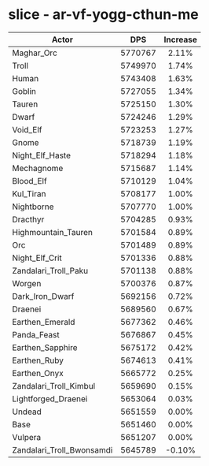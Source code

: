 # slice - ar-vf-yogg-cthun-me
| Actor | DPS | Increase |
|---|:---:|:---:|
|Maghar_Orc|5770767|2.11%|
|Troll|5749970|1.74%|
|Human|5743408|1.63%|
|Goblin|5727055|1.34%|
|Tauren|5725150|1.30%|
|Dwarf|5724246|1.29%|
|Void_Elf|5723253|1.27%|
|Gnome|5718739|1.19%|
|Night_Elf_Haste|5718294|1.18%|
|Mechagnome|5715687|1.14%|
|Blood_Elf|5710129|1.04%|
|Kul_Tiran|5708177|1.00%|
|Nightborne|5707770|1.00%|
|Dracthyr|5704285|0.93%|
|Highmountain_Tauren|5701584|0.89%|
|Orc|5701489|0.89%|
|Night_Elf_Crit|5701336|0.88%|
|Zandalari_Troll_Paku|5701138|0.88%|
|Worgen|5700376|0.87%|
|Dark_Iron_Dwarf|5692156|0.72%|
|Draenei|5689560|0.67%|
|Earthen_Emerald|5677362|0.46%|
|Panda_Feast|5676867|0.45%|
|Earthen_Sapphire|5675172|0.42%|
|Earthen_Ruby|5674613|0.41%|
|Earthen_Onyx|5665772|0.25%|
|Zandalari_Troll_Kimbul|5659690|0.15%|
|Lightforged_Draenei|5653064|0.03%|
|Undead|5651559|0.00%|
|Base|5651460|0.00%|
|Vulpera|5651207|0.00%|
|Zandalari_Troll_Bwonsamdi|5645789|-0.10%|
